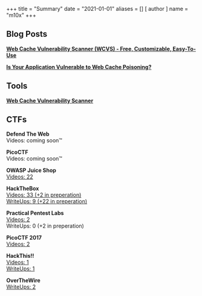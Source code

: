 +++
title = "Summary"
date = "2021-01-01"
aliases = []
[ author ]
  name = "m10x"
+++

## Blog Posts

[**Web Cache Vulnerability Scanner (WCVS) - Free, Customizable, Easy-To-Use**](https://hackmanit.de/de/blog/145-web-cache-vulnerability-scanner-wcvs-free-customizable-easy-to-use)

[**Is Your Application Vulnerable to Web Cache Poisoning?**](https://hackmanit.de/de/blog/142-is-your-application-vulnerable-to-web-cache-poisoning)

## Tools

[**Web Cache Vulnerability Scanner**](https://github.com/Hackmanit/Web-Cache-Vulnerability-Scanner)

## CTFs

**Defend The Web**  
Videos: coming soon™

**PicoCTF**  
Videos: coming soon™

**OWASP Juice Shop**  
[Videos: 22](https://www.youtube.com/watch?v=kXnW0hsu1Ak&list=PL0KsKbv1Ukpk79b5VYqMuLK9HWCljcAHV)

**HackTheBox**  
[Videos: 33 (+2 in preperation)](https://www.youtube.com/watch?v=86gEqTYCaTA&list=PL0KsKbv1UkpkzTS70KZMBUW2gLrgZMHOW)  
[WriteUps: 9 (+22 in preperation)](https://www.m10x.de/category/ctf-wargame/hackthebox/)

**Practical Pentest Labs**  
[Videos: 2](https://www.youtube.com/watch?v=SnHteZdV43U&list=PL0KsKbv1Ukpm_GMLj16e9-2o_iKS43LrN)  
WriteUps: 0 (+2 in preperation)  

**PicoCTF 2017**  
[Videos: 2](https://www.youtube.com/watch?v=EW0O7Kov2Zg&list=PL0KsKbv1UkplCAgvdGutxQ12NMWlMy30q)

**HackThis!!**  
[Videos: 1](https://www.youtube.com/watch?v=G7O8Zh9dPbk&list=PL0KsKbv1UkpnPmJ2o5p6hO0aS0T41590m)  
[WriteUps: 1](https://www.m10x.de/category/ctf-wargame/hackthis/)

**OverTheWire**  
[WriteUps: 2](https://www.m10x.de/category/ctf-wargame/overthewire/)